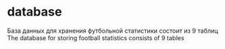# database
База данных для хранения футбольной статистики состоит из 9 таблиц
The database for storing football statistics consists of 9 tables
